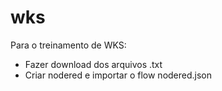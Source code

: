 # wks
Para o treinamento de WKS:
- Fazer download dos arquivos .txt
- Criar nodered e importar o flow nodered.json
